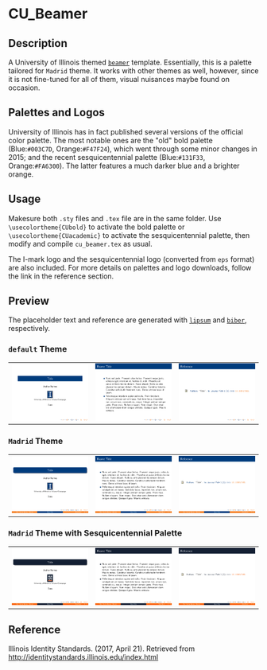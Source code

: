 # CU_Beamer

## Description
A University of Illinois themed [`beamer`](https://www.ctan.org/pkg/beamer) template. Essentially, this is a palette tailored for `Madrid` theme. It works with other themes as well, however, since it is not fine-tuned for all of them, visual nuisances maybe found on occasion.

## Palettes and Logos
University of Illinois has in fact published several versions of the official color palette. The most notable ones are the "old" bold palette (Blue:`#003C7D`, Orange:`#F47F24`), which went through some minor changes in 2015; and the recent sesquicentennial palette (Blue:`#131F33`, Orange:`#FA6300`). The latter features a much darker blue and a brighter orange.

## Usage
Makesure both `.sty` files and `.tex` file are in the same folder. Use `\usecolortheme{CUbold}` to activate the bold palette or `\usecolortheme{CUacademic}` to activate the sesquicentennial palette, then modify and compile `cu_beamer.tex` as usual. 

The I-mark logo and the sesquicentennial logo (converted from `eps` format) are also included. For more details on palettes and logo downloads, follow the link in the reference section.

## Preview
The placeholder text and reference are generated with [`lipsum`](https://www.ctan.org/pkg/lipsum) and [`biber`](https://www.ctan.org/pkg/biblatex), respectively.

### `default` Theme
||||
|----------|----------|----------|
|![d1](Previews/default_Page_1.png)|![d2](Previews/default_Page_2.png)|![d3](Previews/default_Page_3.png)|

### `Madrid` Theme
||||
|----------|----------|----------|
|![m1](Previews/madrid_Page_1.png)|![m2](Previews/madrid_Page_2.png)|![m3](Previews/madrid_Page_3.png)|

### `Madrid` Theme with Sesquicentennial Palette
||||
|----------|----------|----------|
|![ms1](Previews/madrid_150_Page_1.png)|![ms2](Previews/madrid_150_Page_2.png)|![ms3](Previews/madrid_150_Page_3.png)|


## Reference
Illinois Identity Standards. (2017, April 21). Retrieved from http://identitystandards.illinois.edu/index.html

